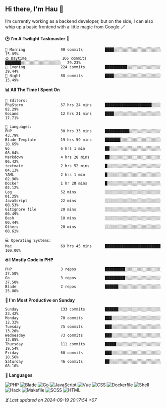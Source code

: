 ## Hi there, I'm Hau 👋
I’m currently working as a backend developer, but on the side, I can also whip up a basic frontend with a little magic from Google 🪄

<!--START_SECTION:readme-stats-->
**🕒 I'm A Twilight Taskmaster 🌆**

```text
🌅 Morning                90 commits          ████░░░░░░░░░░░░░░░░░░░░░   15.85%
🌞 Daytime                166 commits         ███████░░░░░░░░░░░░░░░░░░   29.23%
🌆 Evening                224 commits         ██████████░░░░░░░░░░░░░░░   39.44%
🌙 Night                  88 commits          ████░░░░░░░░░░░░░░░░░░░░░   15.49%
```

**📊 All The Time I Spent On**

```text
📝 Editors:
PhpStorm                 57 hrs 24 mins      █████████████████████░░░░   82.29%
GoLand                   12 hrs 21 mins      ████░░░░░░░░░░░░░░░░░░░░░   17.71%

💬 Languages:
PHP                      30 hrs 33 mins      ███████████░░░░░░░░░░░░░░   43.79%
Blade Template           19 hrs 59 mins      ███████░░░░░░░░░░░░░░░░░░   28.65%
Go                       6 hrs 1 min         ██░░░░░░░░░░░░░░░░░░░░░░░   08.64%
Markdown                 4 hrs 28 mins       ██░░░░░░░░░░░░░░░░░░░░░░░   06.42%
textmate                 2 hrs 52 mins       █░░░░░░░░░░░░░░░░░░░░░░░░   04.13%
YAML                     2 hrs 1 min         █░░░░░░░░░░░░░░░░░░░░░░░░   02.90%
Docker                   1 hr 28 mins        █░░░░░░░░░░░░░░░░░░░░░░░░   02.12%
Log                      52 mins             ░░░░░░░░░░░░░░░░░░░░░░░░░   01.25%
JavaScript               22 mins             ░░░░░░░░░░░░░░░░░░░░░░░░░   00.53%
GitIgnore file           20 mins             ░░░░░░░░░░░░░░░░░░░░░░░░░   00.49%
Bash                     18 mins             ░░░░░░░░░░░░░░░░░░░░░░░░░   00.44%
Others                   20 mins             ░░░░░░░░░░░░░░░░░░░░░░░░░   00.62%

💻 Operating Systems:
Mac                      69 hrs 45 mins      █████████████████████████   100.00%
```

**🔥 I Mostly Code in PHP**

```text
PHP                      3 repos             █████████░░░░░░░░░░░░░░░░   37.50%
Go                       3 repos             █████████░░░░░░░░░░░░░░░░   37.50%
Blade                    2 repos             ██████░░░░░░░░░░░░░░░░░░░   25.00%
```

**📅 I'm Most Productive on Sunday**

```text
Sunday                   133 commits         ██████░░░░░░░░░░░░░░░░░░░   23.42%
Monday                   70 commits          ███░░░░░░░░░░░░░░░░░░░░░░   12.32%
Tuesday                  75 commits          ███░░░░░░░░░░░░░░░░░░░░░░   13.20%
Wednesday                73 commits          ███░░░░░░░░░░░░░░░░░░░░░░   12.85%
Thursday                 111 commits         █████░░░░░░░░░░░░░░░░░░░░   19.54%
Friday                   60 commits          ███░░░░░░░░░░░░░░░░░░░░░░   10.56%
Saturday                 46 commits          ██░░░░░░░░░░░░░░░░░░░░░░░   08.10%
```

**💬 Languages**

![PHP](https://img.shields.io/badge/PHP-66.27%25-4F5D95?&logo=PHP&labelColor=151b23)
![Blade](https://img.shields.io/badge/Blade-26.75%25-f7523f?&logo=Blade&labelColor=151b23)
![Go](https://img.shields.io/badge/Go-03.04%25-00ADD8?&logo=Go&labelColor=151b23)
![JavaScript](https://img.shields.io/badge/JavaScript-02.13%25-f1e05a?&logo=JavaScript&labelColor=151b23)
![Vue](https://img.shields.io/badge/Vue-01.23%25-41b883?&logo=Vue&labelColor=151b23)
![CSS](https://img.shields.io/badge/CSS-00.21%25-563d7c?&logo=CSS&labelColor=151b23)
![Dockerfile](https://img.shields.io/badge/Dockerfile-00.12%25-384d54?&logo=Dockerfile&labelColor=151b23)
![Shell](https://img.shields.io/badge/Shell-00.09%25-89e051?&logo=Shell&labelColor=151b23)
![Hack](https://img.shields.io/badge/Hack-00.07%25-878787?&logo=Hack&labelColor=151b23)
![Makefile](https://img.shields.io/badge/Makefile-00.04%25-427819?&logo=Makefile&labelColor=151b23)
![SCSS](https://img.shields.io/badge/SCSS-00.02%25-c6538c?&logo=SCSS&labelColor=151b23)
![HTML](https://img.shields.io/badge/HTML-00.02%25-e34c26?&logo=HTML&labelColor=151b23)




*⏳ Last updated on 2024-09-19 20:17:54 +07*
<!--END_SECTION:readme-stats-->
